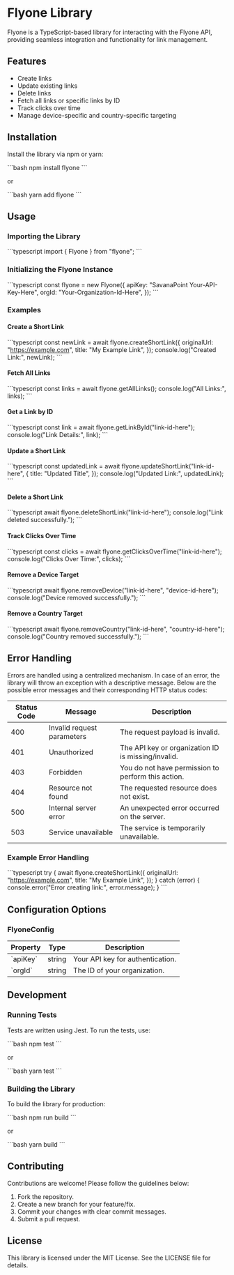 # Flyone Library

Flyone is a TypeScript-based library for interacting with the Flyone API, providing seamless integration and functionality for link management.

## Features

- Create links
- Update existing links
- Delete links
- Fetch all links or specific links by ID
- Track clicks over time
- Manage device-specific and country-specific targeting

## Installation

Install the library via npm or yarn:

\`\`\`bash
npm install flyone
\`\`\`

or

\`\`\`bash
yarn add flyone
\`\`\`

## Usage

### Importing the Library

\`\`\`typescript
import { Flyone } from "flyone";
\`\`\`

### Initializing the Flyone Instance

\`\`\`typescript
const flyone = new Flyone({
  apiKey: "SavanaPoint Your-API-Key-Here",
  orgId: "Your-Organization-Id-Here",
});
\`\`\`

### Examples

#### Create a Short Link

\`\`\`typescript
const newLink = await flyone.createShortLink({
  originalUrl: "https://example.com",
  title: "My Example Link",
});
console.log("Created Link:", newLink);
\`\`\`

#### Fetch All Links

\`\`\`typescript
const links = await flyone.getAllLinks();
console.log("All Links:", links);
\`\`\`

#### Get a Link by ID

\`\`\`typescript
const link = await flyone.getLinkById("link-id-here");
console.log("Link Details:", link);
\`\`\`

#### Update a Short Link

\`\`\`typescript
const updatedLink = await flyone.updateShortLink("link-id-here", {
  title: "Updated Title",
});
console.log("Updated Link:", updatedLink);
\`\`\`

#### Delete a Short Link

\`\`\`typescript
await flyone.deleteShortLink("link-id-here");
console.log("Link deleted successfully.");
\`\`\`

#### Track Clicks Over Time

\`\`\`typescript
const clicks = await flyone.getClicksOverTime("link-id-here");
console.log("Clicks Over Time:", clicks);
\`\`\`

#### Remove a Device Target

\`\`\`typescript
await flyone.removeDevice("link-id-here", "device-id-here");
console.log("Device removed successfully.");
\`\`\`

#### Remove a Country Target

\`\`\`typescript
await flyone.removeCountry("link-id-here", "country-id-here");
console.log("Country removed successfully.");
\`\`\`

## Error Handling

Errors are handled using a centralized mechanism. In case of an error, the library will throw an exception with a descriptive message. Below are the possible error messages and their corresponding HTTP status codes:

| Status Code | Message                               | Description                                      |
|-------------|---------------------------------------|--------------------------------------------------|
| 400         | Invalid request parameters           | The request payload is invalid.                 |
| 401         | Unauthorized                         | The API key or organization ID is missing/invalid.|
| 403         | Forbidden                            | You do not have permission to perform this action.|
| 404         | Resource not found                   | The requested resource does not exist.          |
| 500         | Internal server error                | An unexpected error occurred on the server.     |
| 503         | Service unavailable                  | The service is temporarily unavailable.         |

### Example Error Handling

\`\`\`typescript
try {
  await flyone.createShortLink({
    originalUrl: "https://example.com",
    title: "My Example Link",
  });
} catch (error) {
  console.error("Error creating link:", error.message);
}
\`\`\`

## Configuration Options

### FlyoneConfig

| Property | Type   | Description                      |
| -------- | ------ | -------------------------------- |
| \`apiKey\` | string | Your API key for authentication. |
| \`orgId\`  | string | The ID of your organization.     |

## Development

### Running Tests

Tests are written using Jest. To run the tests, use:

\`\`\`bash
npm test
\`\`\`

or

\`\`\`bash
yarn test
\`\`\`

### Building the Library

To build the library for production:

\`\`\`bash
npm run build
\`\`\`

or

\`\`\`bash
yarn build
\`\`\`

## Contributing

Contributions are welcome! Please follow the guidelines below:

1. Fork the repository.
2. Create a new branch for your feature/fix.
3. Commit your changes with clear commit messages.
4. Submit a pull request.

## License

This library is licensed under the MIT License. See the LICENSE file for details.

